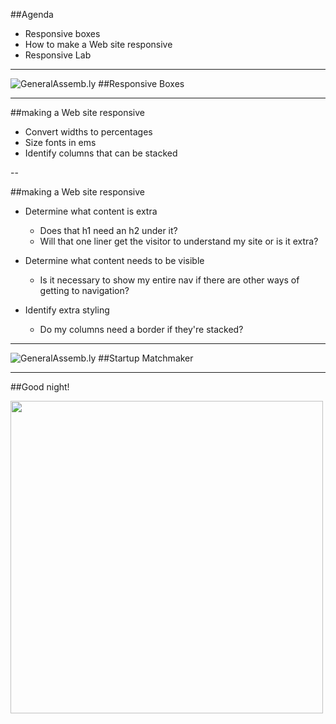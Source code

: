 ##Agenda

* Responsive boxes
* How to make a Web site responsive
* Responsive Lab

---

![GeneralAssemb.ly](../img/icons/code_along.png)
##Responsive Boxes

---

##making a Web site responsive

*	Convert widths to percentages
*	Size fonts in ems
*	Identify columns that can be stacked

--

##making a Web site responsive

*	Determine what content is extra
	*	Does that h1 need an h2 under it?
	*	Will that one liner get the visitor to understand my site or is it extra?

*	Determine what content needs to be visible
	*	Is it necessary to show my entire nav if there are other ways of getting to navigation?

*	Identify extra styling
	*	Do my columns need a border if they're stacked?


---

![GeneralAssemb.ly](../img/icons/exercise_icon_md.png)
##Startup Matchmaker

---

##Good night!

<img src="../img/unit_1/sleepy_cat.gif" width="500px">
